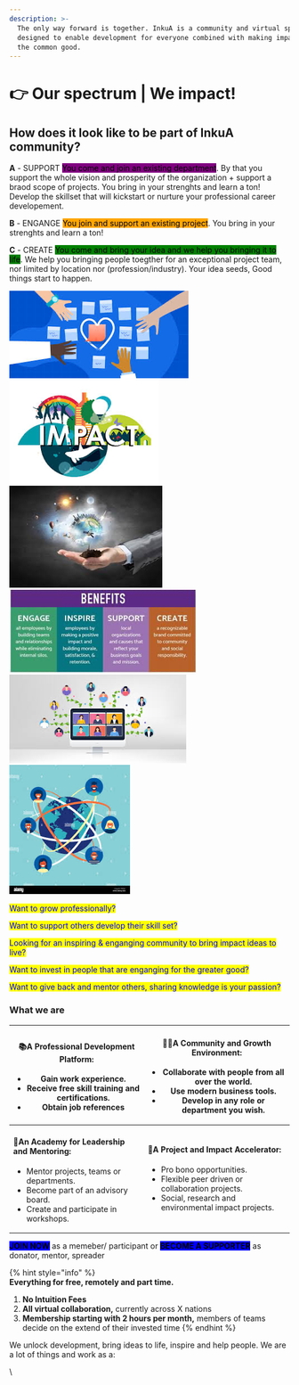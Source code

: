 ```yaml
---
description: >-
  The only way forward is together. InkuA is a community and virtual space
  designed to enable development for everyone combined with making impact for
  the common good.
---
```


# 👉 Our spectrum | We impact!

## How does it look like to be part of InkuA community?

**A** - SUPPORT <mark style="background-color:purple;">You come and join an existing department</mark>. By that you support the whole vision and prosperity of the organization + support a braod scope of projects. You bring in your strenghts and learn a ton! Develop the skillset that will kickstart or nurture your professional career developement.&#x20;

**B** - ENGANGE <mark style="background-color:orange;">You join and support an existing project</mark>. You bring in your strenghts and learn a ton!&#x20;

**C** - CREATE <mark style="background-color:green;">You come and bring your idea and we help you bringing it to life</mark>. We help you bringing people toegther for an exceptional project team, nor limited by location nor (profession/industry). Your idea seeds, Good things start to happen.&#x20;

![](<../../.gitbook/assets/image (1).png>)![](<../../.gitbook/assets/image (3).png>)![](<../../.gitbook/assets/image (7).png>)![](<../../.gitbook/assets/image (5).png>)![](<../../.gitbook/assets/image (2).png>)![](<../../.gitbook/assets/image (6).png>)

<mark style="color:blue;">Want to grow professionally?</mark>

<mark style="color:blue;">Want to support others develop their skill set?</mark>

<mark style="color:blue;">Looking for an inspiring & enganging community to bring impact ideas to live?</mark>

<mark style="color:blue;">Want to invest in people that are enganging for the greater good?</mark>

<mark style="color:blue;">Want to give back and mentor others, sharing knowledge is your passion?</mark>

### What we are

| <h4>📚A Professional Development Platform: </h4><ul><li>Gain work experience. </li><li>Receive free skill training and certifications. </li><li>Obtain job references</li></ul>                     | <h4>🤸‍♂️A Community and Growth Environment:</h4><ul><li>Collaborate with people from all over the world. </li><li>Use modern business tools. </li><li>Develop in any role or department you wish.</li></ul><p></p>  |
| --------------------------------------------------------------------------------------------------------------------------------------------------------------------------------------------------- | -------------------------------------------------------------------------------------------------------------------------------------------------------------------------------------------------------------------- |
| <h4>👋An Academy for Leadership and Mentoring:</h4><ul><li>Mentor projects, teams or departments. </li><li>Become part of an advisory board.</li><li>Create and participate in workshops.</li></ul> | <h4>🌿A Project and Impact Accelerator:</h4><ul><li>Pro bono opportunities.</li><li>Flexible peer driven or collaboration projects.</li><li>Social, research and environmental impact projects. </li></ul><h4> </h4> |

<mark style="background-color:blue;">**JOIN NOW**</mark> as a memeber/ participant    or     <mark style="background-color:blue;">**BECOME A SUPPORTER**</mark> as donator, mentor, spreader



{% hint style="info" %}
\
**Everything for free, remotely and part time.**

1. **No Intuition Fees**&#x20;
2. **All virtual collaboration,** currently across X nations&#x20;
3. **Membership starting with 2 hours per month,** members of teams decide on the extend of their invested time
{% endhint %}

We unlock development, bring ideas to life, inspire and help people. We are a lot of things and work as a:&#x20;



\
